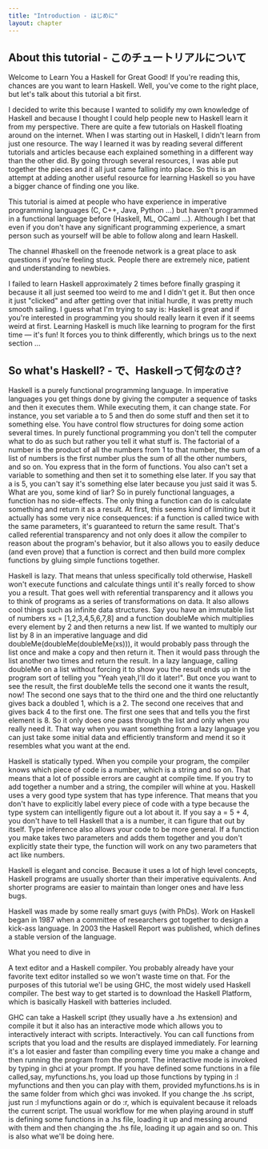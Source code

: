 ```yaml
---
title: "Introduction - はじめに"
layout: chapter
---
```


## <a name="1.1">About this tutorial - このチュートリアルについて</a>

Welcome to Learn You a Haskell for Great Good!
If you're reading this, chances are you want to learn Haskell.
Well, you've come to the right place, but let's talk about this tutorial a bit first.

I decided to write this because I wanted to solidify my own knowledge of Haskell 
and because I thought I could help people new to Haskell learn it from my perspective.
There are quite a few tutorials on Haskell floating around on the internet.
When I was starting out in Haskell, I didn't learn from just one resource.
The way I learned it was by reading several different tutorials and articles 
because each explained something in a different way than the other did.
By going through several resources,
I was able put together the pieces and it all just came falling into place.
So this is an attempt at adding another useful resource for learning Haskell 
so you have a bigger chance of finding one you like.

This tutorial is aimed at people who have experience in imperative programming languages (C, C++, Java, Python …)
but haven't programmed in a functional language before (Haskell, ML, OCaml …).
Although I bet that even if you don't have any significant programming experience,
 a smart person such as yourself will be able to follow along and learn Haskell.

The channel #haskell on the freenode network is a great place to ask questions if you're feeling stuck.
People there are extremely nice, patient and understanding to newbies.

I failed to learn Haskell approximately 2 times before finally grasping it 
because it all just seemed too weird to me and I didn't get it.
But then once it just "clicked" and after getting over that initial hurdle, it was pretty much smooth sailing.
I guess what I'm trying to say is:
Haskell is great and if you're interested in programming you should really learn it even if it seems weird at first.
Learning Haskell is much like learning to program for the first time — it's fun!
It forces you to think differently, which brings us to the next section …



## <a name="1.2">So what's Haskell? - で、Haskellって何なのさ?</a>

Haskell is a purely functional programming language.
In imperative languages you get things done by giving the computer a sequence of tasks and then it executes them.
While executing them, it can change state.
For instance, you set variable a to 5 and then do some stuff and then set it to something else.
You have control flow structures for doing some action several times.
In purely functional programming you don't tell the computer what to do as such but rather you tell it what stuff is.
The factorial of a number is the product of all the numbers from 1 to that number,
 the sum of a list of numbers is the first number plus the sum of all the other numbers, and so on.
You express that in the form of functions.
You also can't set a variable to something and then set it to something else later.
If you say that a is 5, you can't say it's something else later because you just said it was 5.
What are you, some kind of liar?
So in purely functional languages, a function has no side-effects.
The only thing a function can do is calculate something and return it as a result.
At first, this seems kind of limiting but it actually has some very nice consequences:
if a function is called twice with the same parameters, it's guaranteed to return the same result.
That's called referential transparency 
and not only does it allow the compiler to reason about the program's behavior,
but it also allows you to easily deduce 
(and even prove) that a function is correct 
and then build more complex functions by gluing simple functions together.

Haskell is lazy.
That means that unless specifically told otherwise,
Haskell won't execute functions and calculate things until it's really forced to show you a result.
That goes well with referential transparency and it allows you to think of programs as a series of transformations on data.
It also allows cool things such as infinite data structures.
Say you have an immutable list of numbers xs = [1,2,3,4,5,6,7,8] 
and a function doubleMe which multiplies every element by 2 and then returns a new list.
If we wanted to multiply our list by 8 in an imperative language and did doubleMe(doubleMe(doubleMe(xs))),
it would probably pass through the list once and make a copy and then return it.
Then it would pass through the list another two times and return the result.
In a lazy language,
 calling doubleMe on a list without forcing it to show you the result ends up in the program sort of telling you 
"Yeah yeah,I'll do it later!".
But once you want to see the result,
 the first doubleMe tells the second one it wants the result, now!
The second one says that to the third one and the third one reluctantly gives back a doubled 1, which is a 2.
The second one receives that and gives back 4 to the first one.
The first one sees that and tells you the first element is 8.
So it only does one pass through the list and only when you really need it.
That way when you want something from a lazy language 
you can just take some initial data and efficiently transform
and mend it so it resembles what you want at the end.

Haskell is statically typed.
When you compile your program, the compiler knows which piece of code is a number, which is a string and so on.
That means that a lot of possible errors are caught at compile time.
If you try to add together a number and a string, the compiler will whine at you.
Haskell uses a very good type system that has type inference.
That means that you don't have to explicitly label every piece of code with a type
because the type system can intelligently figure out a lot about it.
If you say a = 5 + 4, you don't have to tell Haskell that a is a number,
it can figure that out by itself.
Type inference also allows your code to be more general.
If a function you make takes two parameters and adds them together and you don't explicitly state their type,
the function will work on any two parameters that act like numbers.

Haskell is elegant and concise.
Because it uses a lot of high level concepts,
Haskell programs are usually shorter than their imperative equivalents. 
And shorter programs are easier to maintain than longer ones and have less bugs.

Haskell was made by some really smart guys (with PhDs).
Work on Haskell began in 1987 when a committee of researchers got together to design a kick-ass language.
In 2003 the Haskell Report was published, which defines a stable version of the language.



What you need to dive in

A text editor and a Haskell compiler.
You probably already have your favorite text editor installed so we won't waste time on that.
For the purposes of this tutorial we'l be using GHC, the most widely used Haskell compiler.
The best way to get started is to download the Haskell Platform,
which is basically Haskell with batteries included.

GHC can take a Haskell script (they usually have a .hs extension) and compile it
but it also has an interactive mode which allows you to interactively interact with scripts.
Interactively.
You can call functions from scripts that you load and the results are displayed immediately.
For learning it's a lot easier and faster than 
compiling every time you make a change and then running the program from the prompt.
The interactive mode is invoked by typing in ghci at your prompt.
If you have defined some functions in a file called,say, myfunctions.hs, 
you load up those functions by typing in :l myfunctions 
and then you can play with them, provided myfunctions.hs is in the same folder from which ghci was invoked.
If you change the .hs script, just run :l myfunctions again or do :r, 
which is equivalent because it reloads the current script.
The usual workflow for me when playing around in stuff is defining some functions in a .hs file,
loading it up and messing around with them 
and then changing the .hs file, loading it up again and so on.
This is also what we'll be doing here.
